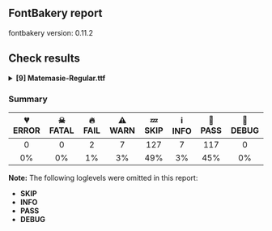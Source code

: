 ## FontBakery report

fontbakery version: 0.11.2

<h2>Check results</h2><details><summary><b>[9] Matemasie-Regular.ttf</b></summary><div><details><summary>🔥 <b>FAIL:</b> Check copyright namerecords match license file. (<a href="https://font-bakery.readthedocs.io/en/stable/fontbakery/profiles/googlefonts.html#com.google.fonts/check/name/license">com.google.fonts/check/name/license</a>)</summary><div>


* 🔥 **FAIL** License file OFL.txt exists but NameID 13 (LICENSE DESCRIPTION) value on platform 3 (WINDOWS) is not specified for that. Value was: "https://openfontlicense.org" Must be changed to "This Font Software is licensed under the SIL Open Font License, Version 1.1. This license is available with a FAQ at: https://openfontlicense.org" [code: wrong]
</div></details><details><summary>🔥 <b>FAIL:</b> Shapes languages in all GF glyphsets. (<a href="https://font-bakery.readthedocs.io/en/stable/fontbakery/profiles/googlefonts.html#com.google.fonts/check/glyphsets/shape_languages">com.google.fonts/check/glyphsets/shape_languages</a>)</summary><div>


* 🔥 **FAIL** GF_Latin_Core glyphset:

| Language | FAIL messages |
| :--- | :--- |
| nl_Latn (Dutch) | Shaper didn't attach acutecomb to uni0237 |
|  ^  | Shaper didn't attach acutecomb to J |

 [code: failed-language-shaping]
</div></details><details><summary>⚠ <b>WARN:</b> Checking OS/2 achVendID. (<a href="https://font-bakery.readthedocs.io/en/stable/fontbakery/profiles/googlefonts.html#com.google.fonts/check/vendor_id">com.google.fonts/check/vendor_id</a>)</summary><div>


* ⚠ **WARN** OS/2 VendorID value 'NONE' is not yet recognized. If you registered it recently, then it's safe to ignore this warning message. Otherwise, you should set it to your own unique 4 character code, and register it with Microsoft at https://www.microsoft.com/typography/links/vendorlist.aspx
 [code: unknown]
</div></details><details><summary>⚠ <b>WARN:</b> Check for codepoints not covered by METADATA subsets. (<a href="https://font-bakery.readthedocs.io/en/stable/fontbakery/profiles/googlefonts.html#com.google.fonts/check/metadata/unreachable_subsetting">com.google.fonts/check/metadata/unreachable_subsetting</a>)</summary><div>


* ⚠ **WARN** The following codepoints supported by the font are not covered by
    any subsets defined in the font's metadata file, and will never
    be served. You can solve this by either manually adding additional
    subset declarations to METADATA.pb, or by editing the glyphset
    definitions.

 * U+02C7 CARON: try adding one of: canadian-aboriginal, tifinagh, yi
 * U+02D8 BREVE: try adding one of: canadian-aboriginal, yi
 * U+02D9 DOT ABOVE: try adding one of: canadian-aboriginal, yi
 * U+02DB OGONEK: try adding one of: canadian-aboriginal, yi
 * U+02DD DOUBLE ACUTE ACCENT: not included in any glyphset definition
 * U+0302 COMBINING CIRCUMFLEX ACCENT: try adding one of: cherokee, coptic, tifinagh, math
 * U+0306 COMBINING BREVE: try adding one of: old-permic, tifinagh
 * U+0307 COMBINING DOT ABOVE: try adding one of: malayalam, coptic, tai-le, old-permic, math, syriac, canadian-aboriginal, tifinagh
 * U+030A COMBINING RING ABOVE: try adding syriac
 * U+030B COMBINING DOUBLE ACUTE ACCENT: try adding one of: cherokee, osage
 * U+030C COMBINING CARON: try adding one of: cherokee, tai-le
 * U+0312 COMBINING TURNED COMMA ABOVE: not included in any glyphset definition
 * U+0326 COMBINING COMMA BELOW: not included in any glyphset definition
 * U+0327 COMBINING CEDILLA: not included in any glyphset definition
 * U+0328 COMBINING OGONEK: not included in any glyphset definition
 * U+1EAE LATIN CAPITAL LETTER A WITH BREVE AND ACUTE: try adding vietnamese
 * U+1EAF LATIN SMALL LETTER A WITH BREVE AND ACUTE: try adding vietnamese
 * U+25CC DOTTED CIRCLE: try adding one of: nko, mongolian, tamil, wancho, syriac, buginese, psalter-pahlavi, sogdian, oriya, warang-citi, armenian, coptic, javanese, lao, khojki, math, khudawadi, mahajani, adlam, symbols, gujarati, takri, tai-le, gunjala-gondi, tai-viet, malayalam, syloti-nagri, sundanese, grantha, tirhuta, tai-tham, hanifi-rohingya, miao, gurmukhi, hanunoo, kannada, old-permic, ahom, rejang, sharada, siddham, cham, caucasian-albanian, manichaean, myanmar, yi, dogra, kaithi, mende-kikakui, marchen, bassa-vah, pahawh-hmong, tibetan, osage, tagalog, music, newa, devanagari, thai, balinese, saurashtra, batak, canadian-aboriginal, thaana, lepcha, buhid, brahmi, mandaic, duployan, hebrew, masaram-gondi, chakma, meetei-mayek, tagbanwa, sinhala, modi, telugu, phags-pa, limbu, tifinagh, kayah-li, bhaiksuki, new-tai-lue, bengali, khmer, soyombo, kharoshthi, zanabazar-square, elbasan

Or you can add the above codepoints to one of the subsets supported by the font: `cyrillic-ext`, `greek-ext`, `latin`, `latin-ext` [code: unreachable-subsetting]
</div></details><details><summary>⚠ <b>WARN:</b> Ensure fonts have ScriptLangTags declared on the 'meta' table. (<a href="https://font-bakery.readthedocs.io/en/stable/fontbakery/profiles/googlefonts.html#com.google.fonts/check/meta/script_lang_tags">com.google.fonts/check/meta/script_lang_tags</a>)</summary><div>


* ⚠ **WARN** This font file does not have a 'meta' table. [code: lacks-meta-table]
</div></details><details><summary>⚠ <b>WARN:</b> Check that legacy accents aren't used in composite glyphs. (<a href="https://font-bakery.readthedocs.io/en/stable/fontbakery/profiles/universal.html#com.google.fonts/check/legacy_accents">com.google.fonts/check/legacy_accents</a>)</summary><div>


* ⚠ **WARN** Glyph "Emacron" has a legacy accent component  (macron). It needs to be replaced by a combining mark. [code: legacy-accents-component]
* ⚠ **WARN** Glyph "Ntilde" has a legacy accent component  (tilde). It needs to be replaced by a combining mark. [code: legacy-accents-component]
* ⚠ **WARN** Glyph "Omacron" has a legacy accent component  (macron). It needs to be replaced by a combining mark. [code: legacy-accents-component]
* ⚠ **WARN** Glyph "Otilde" has a legacy accent component  (tilde). It needs to be replaced by a combining mark. [code: legacy-accents-component]
* ⚠ **WARN** Glyph "Umacron" has a legacy accent component  (macron). It needs to be replaced by a combining mark. [code: legacy-accents-component]
</div></details><details><summary>⚠ <b>WARN:</b> Check font contains no unreachable glyphs (<a href="https://font-bakery.readthedocs.io/en/stable/fontbakery/profiles/universal.html#com.google.fonts/check/unreachable_glyphs">com.google.fonts/check/unreachable_glyphs</a>)</summary><div>


* ⚠ **WARN** The following glyphs could not be reached by codepoint or substitution rules:

	- A.ss01

	- Hbar.001

	- Hbar.002

	- L.ss01

	- L.ss02

	- M.ss01

	- Q.ss01

	- Q.ss02

	- R.ss01

	- S.ss01

	- Z.ss01

	- a.ss01

	- a.ss02

	- b.ss02

	- d.ss02

	- eight.ss01

	- f.ss01

	- f.ss02

	- five.ss01

	- g.ss01

	- g.ss02

	- germandbls.ss01

	- h.ss01

	- i.loclTRK

	- l.ss02

	- m.ss01

	- n.ss01

	- newGlyph

	- o.ss02

	- p.ss02

	- periodcentered.loclCAT

	- q.ss02

	- questiondown.ss01

	- r.ss01

	- s.ss01

	- s.ss02

	- scedilla.ss01

	- section.ss01

	- seven.ss02

	- t.ss01

	- t.ss02

	- t.ss03

	- t.ss04

	- three.ss01

	- u.ss01

	- uni004A0301

	- uni006A0301

	- uni1E9E.ss01

	- uni1E9E.ss02

	- uogonek.ss01

	- y.ss01

	- y.ss02

	- z.ss01
 [code: unreachable-glyphs]
</div></details><details><summary>⚠ <b>WARN:</b> Check if each glyph has the recommended amount of contours. (<a href="https://font-bakery.readthedocs.io/en/stable/fontbakery/profiles/universal.html#com.google.fonts/check/contour_count">com.google.fonts/check/contour_count</a>)</summary><div>


* ⚠ **WARN** This check inspects the glyph outlines and detects the total number of contours in each of them. The expected values are infered from the typical ammounts of contours observed in a large collection of reference font families. The divergences listed below may simply indicate a significantly different design on some of your glyphs. On the other hand, some of these may flag actual bugs in the font such as glyphs mapped to an incorrect codepoint. Please consider reviewing the design and codepoint assignment of these to make sure they are correct.

The following glyphs do not have the recommended number of contours:

	- Glyph name: germandbls	Contours detected: 2	Expected: 1

	- Glyph name: oslash	Contours detected: 2	Expected: 3

	- Glyph name: germandbls	Contours detected: 2	Expected: 1

	- Glyph name: oslash	Contours detected: 2	Expected: 3
 [code: contour-count]
</div></details><details><summary>⚠ <b>WARN:</b> Ensure soft_dotted characters lose their dot when combined with marks that replace the dot. (<a href="https://font-bakery.readthedocs.io/en/stable/fontbakery/profiles/Shaping Checks.html#com.google.fonts/check/soft_dotted">com.google.fonts/check/soft_dotted</a>)</summary><div>


* ⚠ **WARN** The dot of soft dotted characters used in orthographies _must_ disappear in the following strings: į̀ į́ į̂ į̃ į̄ į̌

The dot of soft dotted characters _should_ disappear in other cases, for example: ĩ̦ ĭ̦ i̦̇ i̦̊ i̦̋ ǐ̦ i̦̒ j̦̀ j̦́ ĵ̦ j̦̃ j̦̄ j̦̆ j̦̇ j̦̈ j̦̊ j̦̋ ǰ̦ j̦̒ į̆

Your font fully covers the following languages that require the soft-dotted feature: Lithuanian (Latn, 2,357,094 speakers). 

Your font does *not* cover the following languages that require the soft-dotted feature: Mfumte (Latn, 79,000 speakers), Nzakara (Latn, 50,000 speakers), Bafut (Latn, 158,146 speakers), Bete-Bendi (Latn, 100,000 speakers), Dan (Latn, 1,099,244 speakers), Ebira (Latn, 2,200,000 speakers), Zapotec (Latn, 490,000 speakers), Southern Kisi (Latn, 360,000 speakers), Sar (Latn, 500,000 speakers), Ma’di (Latn, 584,000 speakers), Mundani (Latn, 34,000 speakers), Ijo, Southeast (Latn, 2,471,000 speakers), Gulay (Latn, 250,478 speakers), Ngbaka (Latn, 1,020,000 speakers), Navajo (Latn, 166,319 speakers), South Central Banda (Latn, 244,000 speakers), Lugbara (Latn, 2,200,000 speakers), Basaa (Latn, 332,940 speakers), Makaa (Latn, 221,000 speakers), Ukrainian (Cyrl, 29,273,587 speakers), Dutch (Latn, 31,709,104 speakers), Kpelle, Guinea (Latn, 622,000 speakers), Igbo (Latn, 27,823,640 speakers), Yala (Latn, 200,000 speakers), Mango (Latn, 77,000 speakers), Fur (Latn, 1,230,163 speakers), Nateni (Latn, 100,000 speakers), Ejagham (Latn, 120,000 speakers), Belarusian (Cyrl, 10,064,517 speakers), Kom (Latn, 360,685 speakers), Cicipu (Latn, 44,000 speakers), Dii (Latn, 71,000 speakers), Ekpeye (Latn, 226,000 speakers), Avokaya (Latn, 100,000 speakers), Aghem (Latn, 38,843 speakers), Koonzime (Latn, 40,000 speakers). [code: soft-dotted]
</div></details><br></div></details>

### Summary

| 💔 ERROR | ☠ FATAL | 🔥 FAIL | ⚠ WARN | 💤 SKIP | ℹ INFO | 🍞 PASS | 🔎 DEBUG |
|:-----:|:-----:|:-----:|:-----:|:-----:|:-----:|:-----:|:-----:|
| 0 | 0 | 2 | 7 | 127 | 7 | 117 | 0 |
| 0% | 0% | 1% | 3% | 49% | 3% | 45% | 0% |

**Note:** The following loglevels were omitted in this report:
* **SKIP**
* **INFO**
* **PASS**
* **DEBUG**

